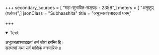 +++
secondary_sources = [ "महा-सुभाषित-सङ्ग्रहः - 2358",]
meters = [ "अनुष्टुप् (श्लोक)",]
jsonClass = "Subhaashita"
title = "अभुञ्जतांश्चाददतां धनम्"

+++

<details open><summary>Text</summary>

अभुञ्जतांश्चाददतां धनं चौरा हरन्ति हि।  
सरघाणां यथा सर्वं माक्षिकं वनचारिणः॥
</details>

